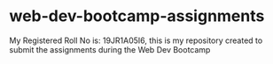 # web-dev-bootcamp-assignments
My Registered Roll No is: 19JR1A05I6, this is my repository created to submit the assignments during the Web Dev Bootcamp
